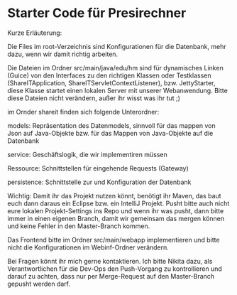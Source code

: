 # Starter Code für Presirechner

Kurze Erläuterung:

Die Files im root-Verzeichnis sind Konfigurationen für die Datenbank, mehr dazu, wenn wir damit richtig arbeiten.

Die Dateien im Ordner src/main/java/edu/hm sind für dynamisches Linken (Guice) von den Interfaces zu den richtigen Klassen oder Testklassen (ShareITApplication, ShareITServletContextListener), bzw. JettyStarter, diese Klasse startet einen lokalen Server mit unserer Webanwendung. Bitte diese Dateien nicht verändern, außer ihr wisst was ihr tut ;)


im Ornder shareit finden sich folgende Unterordner:

models: Repräsentation des Datenmodels, sinnvoll für das mappen von Json auf Java-Objekte bzw. für das Mappen von Java-Objekte auf die Datenbank

service: Geschäftslogik, die wir implementiren müssen

Ressource: Schnittstellen für eingehende Requests (Gateway)

persistence: Schnittstelle zur und Konfiguration der Datenbank


Wichtig: Damit ihr das Projekt nutzen könnt, benötigt ihr Maven, das baut euch dann daraus ein Eclipse bzw. ein IntelliJ Projekt.
Pusht bitte auch nicht eure lokalen Projekt-Settings ins Repo und wenn ihr was pusht, dann bitte immer in einen eigenen Branch, damit wir gemeinsam das mergen können und keine Fehler in den Master-Branch kommen.

Das Frontend bitte im Ordner src/main/webapp implementieren und bitte nicht die Konfigurationen im Webinf-Ordner verändern.

Bei Fragen könnt ihr mich gerne kontaktieren. Ich bitte Nikita dazu, als Verantwortlichen für die Dev-Ops den Push-Vorgang zu kontrollieren und darauf zu achten, dass nur per Merge-Request auf den Master-Branch gepusht werden darf.
